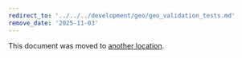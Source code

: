 ```yaml
---
redirect_to: '../../../development/geo/geo_validation_tests.md'
remove_date: '2025-11-03'
---
```


<!-- markdownlint-disable -->

This document was moved to [another location](../../../development/geo/geo_validation_tests.md).

<!-- This redirect file can be deleted after 2025-11-03. -->
<!-- Redirects that point to other docs in the same project expire in three months. -->
<!-- Redirects that point to docs in a different project or site (for example, link is not relative and starts with `https:`) expire in one year. -->
<!-- Before deletion, see: https://docs.gitlab.com/development/documentation/redirects -->
